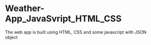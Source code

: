 # Weather-App_JavaSvript_HTML_CSS

The web app is built using HTML, CSS and some javascript with JSON object
